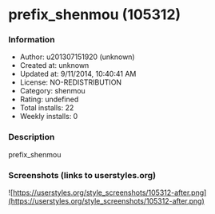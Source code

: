 # prefix_shenmou (105312)

### Information
- Author: u201307151920 (unknown)
- Created at: unknown
- Updated at: 9/11/2014, 10:40:41 AM
- License: NO-REDISTRIBUTION
- Category: shenmou
- Rating: undefined
- Total installs: 22
- Weekly installs: 0


### Description
prefix_shenmou


### Screenshots (links to userstyles.org)
![https://userstyles.org/style_screenshots/105312-after.png](https://userstyles.org/style_screenshots/105312-after.png)


